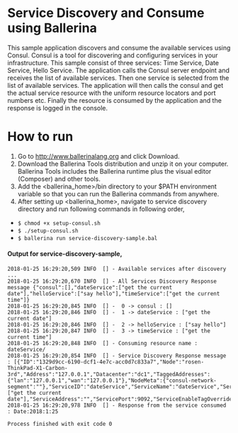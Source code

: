 # Service Discovery and Consume using Ballerina 

This sample application discovers and consume the available services using Consul. Consul is a tool for discovering and 
configuring services in your infrastructure. This sample consist of three services: Time Service, Date Service, Hello
 Service. The application calls the Consul server endpoint and receives the list of available services. Then one 
 service is selected from the list of available services. The application will then calls the consul and get the actual 
 service resource with the uniform resource locators and port numbers etc. Finally the resource is consumed by the 
 application and the response is logged in the console.
 
 
# How to run
1) Go to http://www.ballerinalang.org and click Download.
2) Download the Ballerina Tools distribution and unzip it on your computer. Ballerina Tools includes the Ballerina runtime plus
the visual editor (Composer) and other tools.
3) Add the <ballerina_home>/bin directory to your $PATH environment variable so that you can run the Ballerina commands from anywhere.
4) After setting up <ballerina_home>, navigate to service discovery directory and run following commands in following 
order, 

 * `$ chmod +x setup-consul.sh`
 * `$ ./setup-consul.sh`
 * `$ ballerina run service-discovery-sample.bal`
#### Output for service-discovery-sample,


    2018-01-25 16:29:20,509 INFO  [] - Available services after discovery ...
    2018-01-25 16:29:20,670 INFO  [] - All Services Discovery Response message {"consul":[],"dateService":["get the current date"],"helloService":["say hello"],"timeService":["get the current time"]} 
    2018-01-25 16:29:20,845 INFO  [] -  0 -> consul : [] 
    2018-01-25 16:29:20,846 INFO  [] -  1 -> dateService : ["get the current date"] 
    2018-01-25 16:29:20,846 INFO  [] -  2 -> helloService : ["say hello"] 
    2018-01-25 16:29:20,847 INFO  [] -  3 -> timeService : ["get the current time"] 
    2018-01-25 16:29:20,848 INFO  [] - Consuming resource name : dateService/ 
    2018-01-25 16:29:20,854 INFO  [] - Service Discovery Response message : [{"ID":"1329d9cc-6190-dcf1-4e7c-acc0d7c833a7","Node":"rosen-ThinkPad-X1-Carbon-3rd","Address":"127.0.0.1","Datacenter":"dc1","TaggedAddresses":{"lan":"127.0.0.1","wan":"127.0.0.1"},"NodeMeta":{"consul-network-segment":""},"ServiceID":"dateService","ServiceName":"dateService","ServiceTags":["get the current date"],"ServiceAddress":"","ServicePort":9092,"ServiceEnableTagOverride":false,"CreateIndex":8,"ModifyIndex":8}] 
    2018-01-25 16:29:20,978 INFO  [] - Response from the service consumed : Date:2018:1:25 
    
    Process finished with exit code 0
